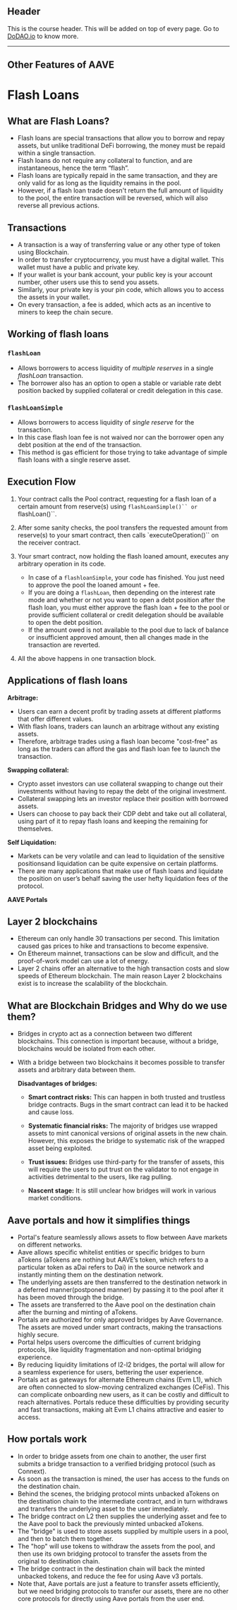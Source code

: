 ## Header
This is the course header. This will be added on top of every page. Go to [DoDAO.io](https://www.dodao.io) to know more.

 ---
 
 ## Other Features of AAVE
 
# **Flash Loans**        
## What are Flash Loans?
* Flash loans are special transactions that allow you to borrow and repay assets, but unlike traditional DeFi borrowing, the money must be repaid within a single transaction. 
* Flash loans do not require any collateral to function, and are instantaneous, hence the term “flash”. 
* Flash loans are typically repaid in the same transaction, and they are only valid for as long as the liquidity remains in the pool. 
* However, if a flash loan trade doesn't return the full amount of liquidity to the pool, the entire transaction will be reversed, which will also reverse all previous actions.

## Transactions
* A transaction is a way of transferring value or any other type of token using Blockchain. 
* In order to transfer cryptocurrency, you must have a digital wallet. This wallet must have a public and private key. 
* If your wallet is your bank account, your public key is your account number, other users use this to send you assets. 
* Similarly, your private key is your pin code, which allows you to access the assets in your wallet. 
* On every transaction, a fee is added, which acts as an incentive to miners to keep the chain secure.

## Working of flash loans
### **`flashLoan`** 
* Allows borrowers to access liquidity of *multiple reserves* in a single *flashLoan* transaction. 
* The borrower also has an option to open a stable or variable rate debt position backed by supplied collateral or 
 credit delegation in this case.

### **`flashLoanSimple`** 
  * Allows borrowers to access liquidity of *single reserve* for the transaction. 
  * In this case flash loan fee is not waived nor can the borrower open any debt position at the end of the transaction. 
  * This method is gas efficient for those trying to take advantage of simple flash loans with a single reserve asset.

## Execution Flow
1. Your contract calls the Pool contract, requesting for a flash loan of a certain amount from reserve(s) using `flashLoanSimple()`` or `flashLoan()``.

2. After some sanity checks, the pool transfers the requested amount from reserve(s) to your smart contract, then calls `executeOperation()`` on the receiver contract.

3. Your smart contract, now holding the flash loaned amount, executes any arbitrary operation in its code.
    * In case of a `flashloanSimple`, your code has finished. You just need to approve the pool the loaned amount + fee. 
    * If you are doing a `flashLoan`,  then depending on the interest rate mode and whether or not you want to open a debt position after the flash loan, you must either approve the 
      flash loan + fee to the pool or provide sufficient collateral or credit delegation should be available to open the debt position.
    * If the amount owed is not available to the pool due to lack of balance or insufficient approved amount, then all changes made in the transaction are reverted.

4. All the above happens in one transaction block.

 ## Applications of flash loans

 **Arbitrage:** 
 * Users can earn a decent profit by trading assets at different platforms that offer different values. 
 * With flash loans, traders can launch an arbitrage without any existing assets. 
 * Therefore, arbitrage trades using a flash loan become "cost-free" as long as the traders can afford the gas and flash loan fee to launch the transaction.

 **Swapping collateral:**
 * Crypto asset investors can use collateral swapping to change out their investments without having to repay the debt of the original investment. 
 * Collateral swapping lets an investor replace their position with borrowed assets. 
 * Users can choose to pay back their CDP debt and take out all collateral, using part of it to repay flash loans and keeping the remaining for themselves.

 **Self Liquidation:**
 * Markets can be very volatile and can lead to liquidation of the sensitive positionsand liquidation can be quite expensive on certain platforms.  
 * There are many applications that make use of flash loans and liquidate the position on user’s behalf saving the user hefty liquidation fees of the protocol.
 
 **AAVE Portals**        
## Layer 2 blockchains 
* Ethereum can only handle 30 transactions per second. This limitation caused gas prices to hike and transactions to become expensive.
* On Ethereum mainnet, transactions can be slow and difficult, and the proof-of-work model can use a lot of energy.
* Layer 2 chains offer an alternative to the high transaction costs and slow speeds of Ethereum blockchain. The main reason Layer 2 blockchains exist is to increase the scalability of the blockchain.

## What are Blockchain Bridges and Why do we use them? 
* Bridges in crypto act as a connection between two different blockchains. This connection is important because, without a bridge, blockchains would be isolated from each other.
* With a bridge between two blockchains it becomes possible to transfer assets and arbitrary data between them.
   
   **Disadvantages of bridges:**
   
   * **Smart contract risks:**
   This can happen in both trusted and trustless bridge contracts. Bugs in the smart contract can lead it to be hacked and cause loss.
   
   * **Systematic financial risks:**
   The majority of bridges use wrapped assets to mint canonical versions of original assets in the new chain. However, this exposes the bridge to systematic risk of the wrapped asset being exploited.
   
   * **Trust issues:**
   Bridges use third-party for the transfer of assets, this will require the users to put trust on the validator to not engage in activities detrimental to the users, like rag pulling.
   
   * **Nascent stage:**
   It is still unclear how bridges will work in various market conditions.


## Aave portals and how it simplifies things
* Portal's feature seamlessly allows assets to flow between Aave markets on different networks. 
* Aave allows specific whitelist entities or specific bridges to burn aTokens (aTokens are nothing but AAVE’s token, which refers to a particular token as aDai refers to Dai) 
  in the source network and instantly minting them on the destination network. 
* The underlying assets are then transferred to the destination network in a deferred manner(postponed manner) by passing it to the pool after it has been moved through the bridge. 
* The assets are transferred to the Aave pool on the destination chain after the burning and minting of aTokens.
* Portals are authorized for only approved bridges by Aave Governance. The assets are moved under smart contracts, making the transactions highly secure.
* Portal helps users overcome the difficulties of current bridging protocols, like liquidity fragmentation and non-optimal bridging experience. 
* By reducing liquidity limitations of l2-l2 bridges, the portal will allow for a seamless experience for users, bettering the user experience.
* Portals act as gateways for alternate Ethereum chains (Evm L1), which are often connected to slow-moving centralized exchanges (CeFis). This can complicate onboarding new users, as it can be costly and difficult to 
  reach alternatives. Portals reduce these difficulties by providing security and fast transactions, making alt Evm L1 chains attractive and easier to access.


## How portals work
* In order to bridge assets from one chain to another, the user first submits a bridge transaction to a verified bridging protocol (such as Connext). 
* As soon as the transaction is mined, the user has access to the funds on the destination chain. 
* Behind the scenes, the bridging protocol mints unbacked aTokens on the destination chain to the intermediate contract, and in turn withdraws and transfers the underlying asset to the user immediately. 
* The bridge contract on L2 then supplies the underlying asset and fee to the Aave pool to back the previously minted unbacked aTokens. 
* The "bridge" is used to store assets supplied by multiple users in a pool, and then to batch them together. 
* The "hop" will use tokens to withdraw the assets from the pool, and then use its own bridging protocol to transfer the assets from the original to destination chain. 
* The bridge contract in the destination chain will back the minted unbacked tokens, and reduce the fee for using Aave v3 portals. 
* Note that, Aave portals are just a feature to transfer assets efficiently, but we need bridging protocols to transfer our assets, there are no other core protocols for directly using Aave portals from the user end.
 
 

